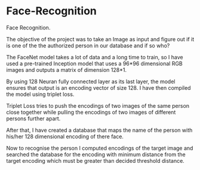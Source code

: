 # Face-Recognition

Face Recognition.

The objective of the project was to take an Image as input and figure out if it is one of the the authorized person in our database and if so who?

The FaceNet model takes a lot of data and a long time to train, so I have used a pre-trained Inception model that uses a 96\*96 dimensional RGB images and outputs a matrix of dimension 128\*1.

By using 128 Neuran fully connected layer as its last layer, the model ensures that output is an encoding vector of size 128. I have then compiled the model using triplet loss.

Triplet Loss tries to push the encodings of two images of the same person close together while pulling the encodings of two images of different persons further apart. 

After that, I have created a database that maps the name of the person with his/her 128 dimensional encoding of there face. 

Now to recognise the person I computed encodings of the target image and searched the database for the encoding with minimum distance from the target encoding which must be greater than decided threshold distance.

